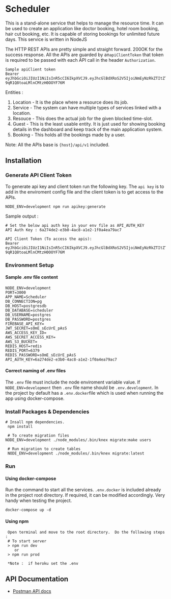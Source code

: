 # Scheduler
This is a stand-alone service that helps to manage the resource time. It can be used to create an application like doctor booking, hotel room booking, hair cut booking, etc. It is capable of storing bookings for unlimited future days. This service is written in NodeJS

The HTTP REST APIs are pretty simple and straight forward. 200OK for the success response. All the APIs are guarded by an`apiClientToken` that token is required to be passed with each API call in the header `Authorization`.

```
Sample apiClient token
Bearer eyJhbGciOiJIUzI1NiIsInR5cCI6IkpXVCJ9.eyJhcGlBdXRoS2V5IjoiNmEyNzRkZTItZTNiMC00YWM4LWExZTItMWYwYTRlYTc5YWM3Iiwic3ViIjowLCJpc3MiOiJTY2hlZHVsZXIiLCJpYXQiOjE1OTA3NTg1MzJ9.dEpniAzPDtjkpzS8-9qR1Q8toaLMlnCMtzH0OOYF76M
```

Entities :
1. Location - It is the place where a resource does its job.
2. Service - The system can have multiple types of services linked with a location.
3. Resouce - This does the actual job for the given blocked time-slot.
4. Guest - This is the least usable entity. It is just used for showing booking details in the dashboard and keep track of the main application system.
5. Booking - This holds all the bookings made by a user.

Note: All the APIs base is ```{host}/api/v1``` included.

## Installation

### Generate API Client Token
To generate api key and client token run the following key. The ```api key``` is to add in the enviroment config file and the client token is to get access to the APIs.
```shell
NODE_ENV=development npm run apikey:generate
```
Sample output : 
```shell
# Set the below api auth key in your env file as API_AUTH_KEY
API Auth Key : 6a274de2-e3b0-4ac8-a1e2-1f0a4ea79ac7

API Client Token (To access the apis): 
Bearer eyJhbGciOiJIUzI1NiIsInR5cCI6IkpXVCJ9.eyJhcGlBdXRoS2V5IjoiNmEyNzRkZTItZTNiMC00YWM4LWExZTItMWYwYTRlYTc5YWM3Iiwic3ViIjowLCJpc3MiOiJTY2hlZHVsZXIiLCJpYXQiOjE1OTA3NTg1MzJ9.dEpniAzPDtjkpzS8-9qR1Q8toaLMlnCMtzH0OOYF76M
```
### Environment Setup
#### Sample .env file content
```shell
NODE_ENV=development
PORT=3000
APP_NAME=Scheduler
DB_CONNECTION=pg
DB_HOST=postgresdb
DB_DATABASE=scheduler
DB_USERNAME=postgres
DB_PASSWORD=postgres
FIREBASE_API_KEY=
JWT_SECRET=sOmE_sEcUrE_pAsS
AWS_ACCESS_KEY_ID=
AWS_SECRET_ACCESS_KEY=
AWS_S3_BUCKET=
REDIS_HOST=redis
REDIS_PORT=6379
REDIS_PASSWORD=sOmE_sEcUrE_pAsS
API_AUTH_KEY=6a274de2-e3b0-4ac8-a1e2-1f0a4ea79ac7
```
#### Correct naming of .env files
The ```.env``` file must include the node enviroment variable value. If ```NODE_ENV=development``` then ```.env``` file name should be ```.env.development```. In the project by default has a ```.env.docker```file which is used when running the app using docker-compose.

### Install Packages & Dependencies
```shell
# Insall npm dependencies.
 npm install
 
 # To create migration files
NODE_ENV=development ./node_modules/.bin/knex migrate:make users
 
 # Run migration to create tables
 NODE_ENV=development ./node_modules/.bin/knex migrate:latest
```
### Run
#### Using docker-compose
Run the command to start all the services. ```.env.docker``` is included already in the project root directory. If required, it can be modified accordingly. Very handy when testing the project.
```shell
docker-compose up -d
```
#### Using npm
```shell
 Open terminal and move to the root directory.  Do the following steps :
 # To start server
 > npm run dev
 	or
 > npm run prod
 
 *Note :  if heroku set the .env
```
## API Documentation
- [Postman API docs](https://documenter.getpostman.com/view/3133283/Szt8fAc5 "Postman API docs")
